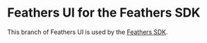 # Feathers UI for the Feathers SDK

This branch of Feathers UI is used by the [Feathers SDK](http://feathersui.com/sdk/).

